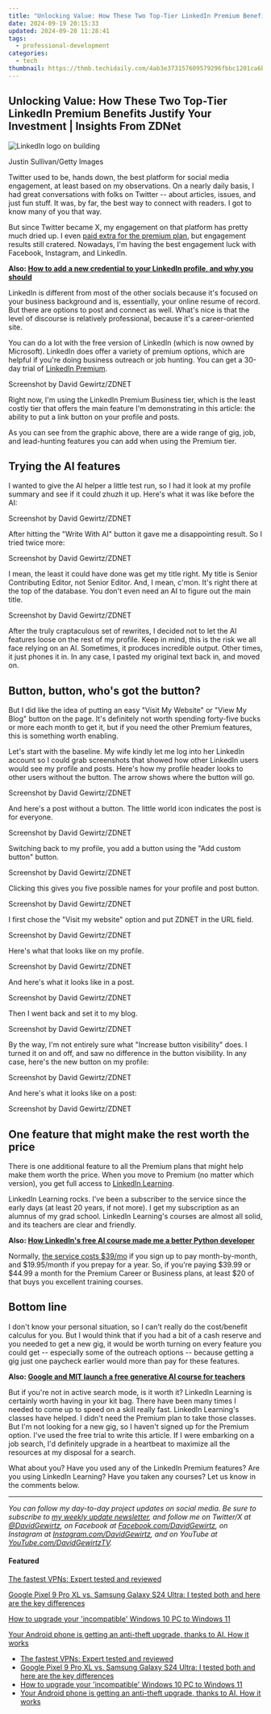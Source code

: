 ```yaml
---
title: "Unlocking Value: How These Two Top-Tier LinkedIn Premium Benefits Justify Your Investment | Insights From ZDNet"
date: 2024-09-19 20:15:33
updated: 2024-09-20 11:28:41
tags:
  - professional-development
categories:
  - tech
thumbnail: https://thmb.techidaily.com/4ab3e373157609579296fbbc1201ca6b702ee2035d00b9c9dec8888ac005aab8.jpg
---
```


## Unlocking Value: How These Two Top-Tier LinkedIn Premium Benefits Justify Your Investment | Insights From ZDNet

![LinkedIn logo on building](https://www.zdnet.com/a/img/resize/ef4a8b5c40f6bce0380782a051101f45d0e02379/2024/04/12/388b2385-e468-40fb-a95e-c626d0c06e5b/gettyimages-1572708606.jpg?auto=webp&width=1280)

Justin Sullivan/Getty Images

Twitter used to be, hands down, the best platform for social media engagement, at least based on my observations. On a nearly daily basis, I had great conversations with folks on Twitter -- about articles, issues, and just fun stuff. It was, by far, the best way to connect with readers. I got to know many of you that way.

But since Twitter became X, my engagement on that platform has pretty much dried up. I even [paid extra for the premium plan](https://www.zdnet.com/article/i-paid-for-twitter-blue-aka-x-premium-for-six-months-was-it-worth-it/), but engagement results still cratered. Nowadays, I'm having the best engagement luck with Facebook, Instagram, and LinkedIn. 

**Also: [How to add a new credential to your LinkedIn profile, and why you should](https://www.zdnet.com/education/professional-development/how-to-add-a-new-credential-to-your-linkedin-profile-and-why-you-should/)**

LinkedIn is different from most of the other socials because it's focused on your business background and is, essentially, your online resume of record. But there are options to post and connect as well. What's nice is that the level of discourse is relatively professional, because it's a career-oriented site. 

You can do a lot with the free version of LinkedIn (which is now owned by Microsoft). LinkedIn does offer a variety of premium options, which are helpful if you're doing business outreach or job hunting. You can get a 30-day trial of [LinkedIn Premium](https://premium.linkedin.com/).

Screenshot by David Gewirtz/ZDNET

Right now, I'm using the LinkedIn Premium Business tier, which is the least costly tier that offers the main feature I'm demonstrating in this article: the ability to put a link button on your profile and posts. 

As you can see from the graphic above, there are a wide range of gig, job, and lead-hunting features you can add when using the Premium tier. 

##  Trying the AI features 

I wanted to give the AI helper a little test run, so I had it look at my profile summary and see if it could zhuzh it up. Here's what it was like before the AI: 

Screenshot by David Gewirtz/ZDNET

After hitting the "Write With AI" button it gave me a disappointing result. So I tried twice more: 

Screenshot by David Gewirtz/ZDNET

I mean, the least it could have done was get my title right. My title is Senior Contributing Editor, not Senior Editor. And, I mean, c'mon. It's right there at the top of the database. You don't even need an AI to figure out the main title. 

Screenshot by David Gewirtz/ZDNET

After the truly craptaculous set of rewrites, I decided not to let the AI features loose on the rest of my profile. Keep in mind, this is the risk we all face relying on an AI. Sometimes, it produces incredible output. Other times, it just phones it in. In any case, I pasted my original text back in, and moved on. 

##  Button, button, who's got the button? 

But I did like the idea of putting an easy "Visit My Website" or "View My Blog" button on the page. It's definitely not worth spending forty-five bucks or more each month to get it, but if you need the other Premium features, this is something worth enabling. 

Let's start with the baseline. My wife kindly let me log into her LinkedIn account so I could grab screenshots that showed how other LinkedIn users would see my profile and posts. Here's how my profile header looks to other users without the button. The arrow shows where the button will go. 

Screenshot by David Gewirtz/ZDNET

And here's a post without a button. The little world icon indicates the post is for everyone. 

Screenshot by David Gewirtz/ZDNET

Switching back to my profile, you add a button using the "Add custom button" button. 

Screenshot by David Gewirtz/ZDNET

Clicking this gives you five possible names for your profile and post button. 

Screenshot by David Gewirtz/ZDNET

I first chose the "Visit my website" option and put ZDNET in the URL field. 

Screenshot by David Gewirtz/ZDNET

Here's what that looks like on my profile. 

Screenshot by David Gewirtz/ZDNET

And here's what it looks like in a post.

Screenshot by David Gewirtz/ZDNET

Then I went back and set it to my blog.

Screenshot by David Gewirtz/ZDNET

By the way, I'm not entirely sure what "Increase button visibility" does. I turned it on and off, and saw no difference in the button visibility. In any case, here's the new button on my profile: 

Screenshot by David Gewirtz/ZDNET

And here's what it looks like on a post: 

Screenshot by David Gewirtz/ZDNET

##  One feature that might make the rest worth the price 

There is one additional feature to all the Premium plans that might help make them worth the price. When you move to Premium (no matter which version), you get full access to [LinkedIn Learning](https://www.zdnet.com/article/how-linkedins-ai-course-made-me-a-better-python-developer/). 

LinkedIn Learning rocks. I've been a subscriber to the service since the early days (at least 20 years, if not more). I get my subscription as an alumnus of my grad school. LinkedIn Learning's courses are almost all solid, and its teachers are clear and friendly. 

**Also: [How LinkedIn's free AI course made me a better Python developer](https://www.zdnet.com/article/how-linkedins-ai-course-made-me-a-better-python-developer/)**

Normally, [the service costs $39/mo](https://www.linkedin.com/learning/) if you sign up to pay month-by-month, and $19.95/month if you prepay for a year. So, if you're paying $39.99 or $44.99 a month for the Premium Career or Business plans, at least $20 of that buys you excellent training courses. 

##  Bottom line

I don't know your personal situation, so I can't really do the cost/benefit calculus for you. But I would think that if you had a bit of a cash reserve and you needed to get a new gig, it would be worth turning on every feature you could get -- especially some of the outreach options -- because getting a gig just one paycheck earlier would more than pay for these features. 

**Also: [Google and MIT launch a free generative AI course for teachers](https://www.zdnet.com/article/google-and-mit-launch-a-free-generative-ai-course-for-teachers/?ftag=TRE-03-10aaa6b&utm%5Femail=%7B%7B#sha256}}{{email}}{{/sha256}}&utm%5Fcampaign%5Fid={{campaignId}}&utm%5Femail%5Fid={{#sha256}}{{campaignId}}{{templateId}}{{email}}{{/sha256}}&utm%5Fnewsletter%5Fid={{messageTypeId}}&medium=email&source=iterable)**

But if you're not in active search mode, is it worth it? LinkedIn Learning is certainly worth having in your kit bag. There have been many times I needed to come up to speed on a skill really fast. LinkedIn Learning's classes have helped. I didn't need the Premium plan to take those classes. But I'm not looking for a new gig, so I haven't signed up for the Premium option. I've used the free trial to write this article. If I were embarking on a job search, I'd definitely upgrade in a heartbeat to maximize all the resources at my disposal for a search. 

What about you? Have you used any of the LinkedIn Premium features? Are you using LinkedIn Learning? Have you taken any courses? Let us know in the comments below. 

---

_You can follow my day-to-day project updates on social media. Be sure to subscribe to [my weekly update newsletter](https://advancedgeekery.substack.com/), and follow me on Twitter/X at [@DavidGewirtz](https://twitter.com/davidgewirtz), on Facebook at [Facebook.com/DavidGewirtz](https://www.facebook.com/davidgewirtz), on Instagram at [Instagram.com/DavidGewirtz](https://www.instagram.com/DavidGewirtz/), and on YouTube at [YouTube.com/DavidGewirtzTV](https://www.youtube.com/user/DavidGewirtzTV)._

#### Featured

[The fastest VPNs: Expert tested and reviewed](https://www.zdnet.com/article/fastest-vpn/ "The fastest VPNs: Expert tested and reviewed")

[Google Pixel 9 Pro XL vs. Samsung Galaxy S24 Ultra: I tested both and here are the key differences](https://www.zdnet.com/article/google-pixel-9-pro-xl-vs-samsung-galaxy-s24-ultra/ "Google Pixel 9 Pro XL vs. Samsung Galaxy S24 Ultra: I tested both and here are the key differences")

[How to upgrade your 'incompatible' Windows 10 PC to Windows 11](https://www.zdnet.com/article/how-to-upgrade-your-incompatible-windows-10-pc-to-windows-11/ "How to upgrade your 'incompatible' Windows 10 PC to Windows 11")

[Your Android phone is getting an anti-theft upgrade, thanks to AI. How it works](https://www.zdnet.com/article/your-android-phone-is-getting-an-anti-theft-upgrade-thanks-to-ai-how-it-works/ "Your Android phone is getting an anti-theft upgrade, thanks to AI. How it works")

* [The fastest VPNs: Expert tested and reviewed](https://www.zdnet.com/article/fastest-vpn/ "The fastest VPNs: Expert tested and reviewed")
* [Google Pixel 9 Pro XL vs. Samsung Galaxy S24 Ultra: I tested both and here are the key differences](https://www.zdnet.com/article/google-pixel-9-pro-xl-vs-samsung-galaxy-s24-ultra/ "Google Pixel 9 Pro XL vs. Samsung Galaxy S24 Ultra: I tested both and here are the key differences")
* [How to upgrade your 'incompatible' Windows 10 PC to Windows 11](https://www.zdnet.com/article/how-to-upgrade-your-incompatible-windows-10-pc-to-windows-11/ "How to upgrade your 'incompatible' Windows 10 PC to Windows 11")
* [Your Android phone is getting an anti-theft upgrade, thanks to AI. How it works](https://www.zdnet.com/article/your-android-phone-is-getting-an-anti-theft-upgrade-thanks-to-ai-how-it-works/ "Your Android phone is getting an anti-theft upgrade, thanks to AI. How it works")

<ins class="adsbygoogle"
     style="display:block"
     data-ad-format="autorelaxed"
     data-ad-client="ca-pub-7571918770474297"
     data-ad-slot="1223367746"></ins>



<ins class="adsbygoogle"
     style="display:block"
     data-ad-client="ca-pub-7571918770474297"
     data-ad-slot="8358498916"
     data-ad-format="auto"
     data-full-width-responsive="true"></ins>
